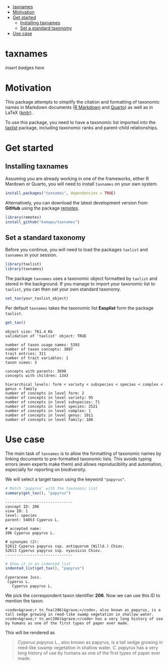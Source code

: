 

- [taxnames](#taxnames)
- [Motivation](#motivation)
- [Get started](#get-started)
  - [Installing taxnames](#installing-taxnames)
  - [Set a standard taxonomy](#set-a-standard-taxonomy)
- [Use case](#use-case)

# taxnames

*insert badges here*

# Motivation

This package attempts to simplify the citation and formatting of
taxonomic names in Markdown documents ([R
Markdown](https://rmarkdown.rstudio.com/) and
[Quarto](https://quarto.org/)) as well as in LaTeX
([knitr](https://yihui.org/knitr/)).

To use this package, you need to have a taxonomic list imported into the
[taxlist](https://docs.ropensci.org/taxlist/) package, including
taxonomic ranks and parent-child relationships.

# Get started

## Installing taxnames

Assuming you are already working in one of the frameworks, either R
Mardown or Quarto, you will need to install `taxnames` on your own
system.

``` r
install.packages("taxnames", dependencies = TRUE)
```

Alternatively, you can download the latest development version from
**GitHub** using the package [remotes](https://remotes.r-lib.org/).

``` r
library(remotes)
install_github("kamapu/taxnames")
```

## Set a standard taxonomy

Before you continue, you will need to load the packages `taxlist` and
`taxnames` in your session.

``` r
library(taxlist)
library(taxnames)
```

The package `taxnames` uses a taxonomic object formatted by `taxlist`
and stored in the background. If you manage to import your taxonomic
list to `taxlist`, you can then set your own standard taxonomy.

``` r
set_tax(your_taxlist_object)
```

Per default `taxnames` takes the taxonomic list **Easplist** form the
package `taxlist`.

``` r
get_tax()
```

    object size: 761.4 Kb 
    validation of 'taxlist' object: TRUE 

    number of taxon usage names: 5393 
    number of taxon concepts: 3887 
    trait entries: 311 
    number of trait variables: 1 
    taxon views: 3 

    concepts with parents: 3698 
    concepts with children: 1343 

    hierarchical levels: form < variety < subspecies < species < complex < genus < family 
    number of concepts in level form: 2
    number of concepts in level variety: 95
    number of concepts in level subspecies: 71
    number of concepts in level species: 2521
    number of concepts in level complex: 1
    number of concepts in level genus: 1011
    number of concepts in level family: 186

# Use case

The main task of `taxnames` is to allow the formatting of taxonomic
names by linking documents to pre-formatted taxonomic lists. This avoids
typing errors (even experts make them) and allows reproducibility and
automation, especially for reporting on biodiversity.

We will select a target taxon using the keyword `"papyrus"`.

``` r
# Match 'papyrus' with the taxonomic list
summary(get_tax(), "papyrus")
```

    ------------------------------ 
    concept ID: 206 
    view ID: 1 
    level: species 
    parent: 54853 Cyperus L. 

    # accepted name: 
    206 Cyperus papyrus L. 

    # synonyms (2): 
    52612 Cyperus papyrus ssp. antiquorum (Willd.) Chiov. 
    52613 Cyperus papyrus ssp. nyassicus Chiov. 
    ------------------------------

``` r
# Show it in an indented list
indented_list(get_tax(), "papyrus")
```

    Cyperaceae Juss.
     Cyperus L.
       Cyperus papyrus L. 

We pick the correspondent taxon identifier **206**. Now we can use this
ID to mention the taxon.

    <code>&grave;r tn_fna(206)&grave;</code>, also known as papyrus, is a tall sedge growing in reed-like swamp vegetation in shallow water.
    <code>&grave;r tn_an(206)&grave;</code> has a very long history of use by humans as one of the first types of paper ever made.

This will be rendered as

> *Cyperus papyrus* L., also known as papyrus, is a tall sedge growing
> in reed-like swamp vegetation in shallow water. *C. papyrus* has a
> very long history of use by humans as one of the first types of paper
> ever made.
